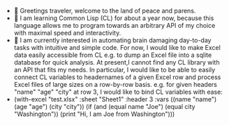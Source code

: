 - 👋 Greetings traveler, welcome to the land of peace and parens.
- 🌱 I am learning Common Lisp (CL) for about a year now, because this language allows me to program towards an arbitrary API of my choice with maximal speed and interactivity.
- 👀 I am currently interested in automating brain damaging day-to-day tasks with intuitive and simple code. For now, I would like to make Excel data easily accessible from CL e.g. to dump an Excel file into a sqlite database for quick analysis. At present,I cannot find any CL library with an API that fits my needs. In particular, I would like to be able to easily connect CL variables to headernames of a given Excel row and process Excel files of large sizes on a row-by-row basis. e.g. for given headers "name" "age" "city" at row 3, I would like to bind CL variables with ease:
- (with-excel "test.xlsx" 
              :sheet "Sheet1" 
              :header 3
              :vars ((name "name") (age "age") (city "city"))
              (if (and (equal name "Joe") (equal city "Washington"))
                  (print "Hi, I am Joe from Washington")))


<!---
LispIsLife/LispIsLife is a ✨ special ✨ repository because its `README.md` (this file) appears on your GitHub profile.
You can click the Preview link to take a look at your changes.
--->
